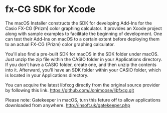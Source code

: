 # fx-CG SDK for Xcode
The macOS Installer constructs the SDK for developing Add-Ins for the Casio FX-CG (Prizm) color graphing calculator. It provides an Xcode project along with sample examples to facilitate the beginning of development. One can test their Add-Ins on macOS to a certain extent before deploying them to an actual FX-CG (Prizm) color graphing calculator.

You'll also find a pre-built SDK for macOS in the SDK folder under macOS. Just unzip the zip file within the CASIO folder in your Applications directory. If you don't have a CASIO folder, create one, and then unzip the contents into it. Afterward, you'll have an SDK folder within your CASIO folder, which is located in your Applications directory.

You can acquire the latest libfxcg directly from the original source provider by following this link.
https://github.com/Jonimoose/libfxcg.git

Please note: Gatekeeper in macOS, turn this feture off to allow applications downloaded from anywhere.
http://insoft.uk/gatekeeper.php
